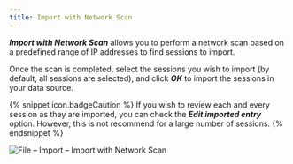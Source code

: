 ```yaml
---
title: Import with Network Scan
---
```

***Import with Network Scan*** allows you to perform a network scan based on a predefined range of IP addresses to find sessions to import.  

Once the scan is completed, select the sessions you wish to import (by default, all sessions are selected), and click ***OK*** to import the sessions in your data source. 

{% snippet icon.badgeCaution %} 
If you wish to review each and every session as they are imported, you can check the ***Edit imported entry*** option. However, this is not recommend for a large number of sessions. 
{% endsnippet %}
 
![File – Import – Import with Network Scan](/img/en/rdm/windows/clip10034.png) 
